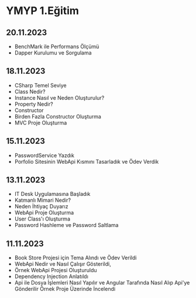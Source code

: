 # YMYP 1.Eğitim
## 20.11.2023
- BenchMark ile Performans Ölçümü
- Dapper Kurulumu ve Sorgulama

## 18.11.2023
- CSharp Temel Seviye
- Class Nedir? 
- Instance Nasıl ve Neden Oluşturulur?
- Property Nedir?
- Constructor
- Birden Fazla Constructor Oluşturma
- MVC Proje Oluşturma

## 15.11.2023
- PasswordService Yazdık
- Porfolio Sitesinin WebApi Kısmını Tasarladık ve Ödev Verdik

## 13.11.2023
- IT Desk Uygulamasına Başladık
- Katmanlı Mimari Nedir?
- Neden İhtiyaç Duyarız
- WebApi Proje Oluşturma
- User Class'ı Oluşturma
- Password Hashleme ve Password Saltlama

## 11.11.2023 
- Book Store Projesi için Tema Alındı ve Ödev Verildi
- WebApi Nedir ve Nasıl Çalışır Gösterildi,
- Örnek WebApi Projesi Oluşturuldu
- Dependency Injection Anlatıldı
- Api ile Dosya İşlemleri Nasıl Yapılır ve Angular Tarafında Nasıl Alıp Api'ye Gönderilir Örnek Proje Üzerinde İncelendi
